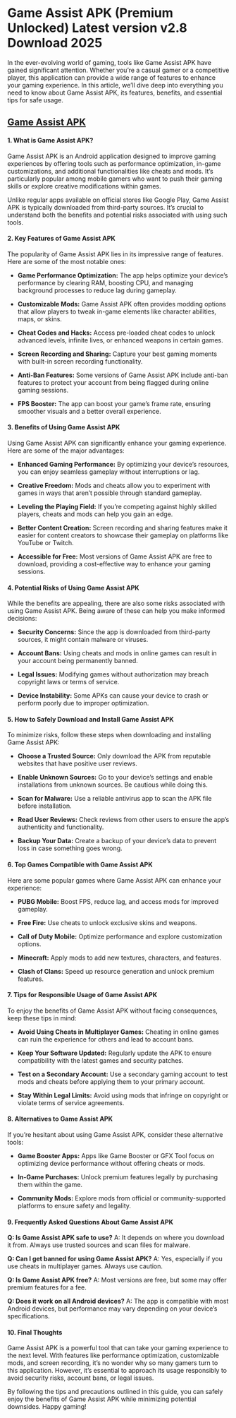 # Game Assist APK (Premium Unlocked) Latest version v2.8 Download 2025


In the ever-evolving world of gaming, tools like Game Assist APK have gained significant attention. Whether you’re a casual gamer or a competitive player, this application can provide a wide range of features to enhance your gaming experience. In this article, we’ll dive deep into everything you need to know about Game Assist APK, its features, benefits, and essential tips for safe usage.

## [ Game Assist APK ](https://apktik.xyz/game-assist-apk-premium-unlocked-latest-version-v2-8-download-2025/)

#### **1. What is Game Assist APK?**
Game Assist APK is an Android application designed to improve gaming experiences by offering tools such as performance optimization, in-game customizations, and additional functionalities like cheats and mods. It’s particularly popular among mobile gamers who want to push their gaming skills or explore creative modifications within games.

Unlike regular apps available on official stores like Google Play, Game Assist APK is typically downloaded from third-party sources. It’s crucial to understand both the benefits and potential risks associated with using such tools.

#### **2. Key Features of Game Assist APK**
The popularity of Game Assist APK lies in its impressive range of features. Here are some of the most notable ones:

- **Game Performance Optimization:**
  The app helps optimize your device’s performance by clearing RAM, boosting CPU, and managing background processes to reduce lag during gameplay.

- **Customizable Mods:**
  Game Assist APK often provides modding options that allow players to tweak in-game elements like character abilities, maps, or skins.

- **Cheat Codes and Hacks:**
  Access pre-loaded cheat codes to unlock advanced levels, infinite lives, or enhanced weapons in certain games.

- **Screen Recording and Sharing:**
  Capture your best gaming moments with built-in screen recording functionality.

- **Anti-Ban Features:**
  Some versions of Game Assist APK include anti-ban features to protect your account from being flagged during online gaming sessions.

- **FPS Booster:**
  The app can boost your game’s frame rate, ensuring smoother visuals and a better overall experience.

#### **3. Benefits of Using Game Assist APK**
Using Game Assist APK can significantly enhance your gaming experience. Here are some of the major advantages:

- **Enhanced Gaming Performance:**
  By optimizing your device’s resources, you can enjoy seamless gameplay without interruptions or lag.

- **Creative Freedom:**
  Mods and cheats allow you to experiment with games in ways that aren’t possible through standard gameplay.

- **Leveling the Playing Field:**
  If you’re competing against highly skilled players, cheats and mods can help you gain an edge.

- **Better Content Creation:**
  Screen recording and sharing features make it easier for content creators to showcase their gameplay on platforms like YouTube or Twitch.

- **Accessible for Free:**
  Most versions of Game Assist APK are free to download, providing a cost-effective way to enhance your gaming sessions.

#### **4. Potential Risks of Using Game Assist APK**
While the benefits are appealing, there are also some risks associated with using Game Assist APK. Being aware of these can help you make informed decisions:

- **Security Concerns:**
  Since the app is downloaded from third-party sources, it might contain malware or viruses.

- **Account Bans:**
  Using cheats and mods in online games can result in your account being permanently banned.

- **Legal Issues:**
  Modifying games without authorization may breach copyright laws or terms of service.

- **Device Instability:**
  Some APKs can cause your device to crash or perform poorly due to improper optimization.

#### **5. How to Safely Download and Install Game Assist APK**
To minimize risks, follow these steps when downloading and installing Game Assist APK:

- **Choose a Trusted Source:**
  Only download the APK from reputable websites that have positive user reviews.

- **Enable Unknown Sources:**
  Go to your device’s settings and enable installations from unknown sources. Be cautious while doing this.

- **Scan for Malware:**
  Use a reliable antivirus app to scan the APK file before installation.

- **Read User Reviews:**
  Check reviews from other users to ensure the app’s authenticity and functionality.

- **Backup Your Data:**
  Create a backup of your device’s data to prevent loss in case something goes wrong.

#### **6. Top Games Compatible with Game Assist APK**
Here are some popular games where Game Assist APK can enhance your experience:

- **PUBG Mobile:**
  Boost FPS, reduce lag, and access mods for improved gameplay.

- **Free Fire:**
  Use cheats to unlock exclusive skins and weapons.

- **Call of Duty Mobile:**
  Optimize performance and explore customization options.

- **Minecraft:**
  Apply mods to add new textures, characters, and features.

- **Clash of Clans:**
  Speed up resource generation and unlock premium features.

#### **7. Tips for Responsible Usage of Game Assist APK**
To enjoy the benefits of Game Assist APK without facing consequences, keep these tips in mind:

- **Avoid Using Cheats in Multiplayer Games:**
  Cheating in online games can ruin the experience for others and lead to account bans.

- **Keep Your Software Updated:**
  Regularly update the APK to ensure compatibility with the latest games and security patches.

- **Test on a Secondary Account:**
  Use a secondary gaming account to test mods and cheats before applying them to your primary account.

- **Stay Within Legal Limits:**
  Avoid using mods that infringe on copyright or violate terms of service agreements.

#### **8. Alternatives to Game Assist APK**
If you’re hesitant about using Game Assist APK, consider these alternative tools:

- **Game Booster Apps:**
  Apps like Game Booster or GFX Tool focus on optimizing device performance without offering cheats or mods.

- **In-Game Purchases:**
  Unlock premium features legally by purchasing them within the game.

- **Community Mods:**
  Explore mods from official or community-supported platforms to ensure safety and legality.

#### **9. Frequently Asked Questions About Game Assist APK**
**Q: Is Game Assist APK safe to use?**
A: It depends on where you download it from. Always use trusted sources and scan files for malware.

**Q: Can I get banned for using Game Assist APK?**
A: Yes, especially if you use cheats in multiplayer games. Always use caution.

**Q: Is Game Assist APK free?**
A: Most versions are free, but some may offer premium features for a fee.

**Q: Does it work on all Android devices?**
A: The app is compatible with most Android devices, but performance may vary depending on your device’s specifications.

#### **10. Final Thoughts**
Game Assist APK is a powerful tool that can take your gaming experience to the next level. With features like performance optimization, customizable mods, and screen recording, it’s no wonder why so many gamers turn to this application. However, it’s essential to approach its usage responsibly to avoid security risks, account bans, or legal issues.

By following the tips and precautions outlined in this guide, you can safely enjoy the benefits of Game Assist APK while minimizing potential downsides. Happy gaming!

